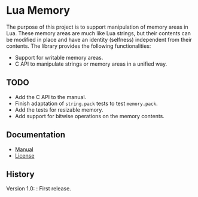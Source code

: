 Lua Memory
==========

The purpose of this project is to support manipulation of memory areas in Lua.
These memory areas are much like Lua strings, but their contents can be modified in place and have an identity (selfness) independent from their contents.
The library provides the following functionalities:

- Support for writable memory areas.
- C API to manipulate strings or memory areas in a unified way.

TODO
----

- Add the C API to the manual.
- Finish adaptation of `string.pack` tests to test `memory.pack`.
- Add the tests for resizable memory.
- Add support for bitwise operations on the memory contents.

Documentation
-------------

- [Manual](doc/manual.md)
- [License](LICENSE)

History
-------

Version 1.0:
:	First release.
